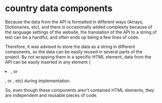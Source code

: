 # country data components

Because the data from the API is formatted in different ways (Arrays, Dictionaries, etc), 
and there is occasionally added complexity because of the language settings of the website, 
the translation of the API to a string of text can be a handful, 
and often ends up being a few lines of code.

Therefore, it was advised to store the data as a string in different components, 
so the data can be easily reused in several parts of the project.
By not wrapping them in a specific HTML element, 
data from the API can be easily inserted in 
any element (<li>, or <p>, or <td>, etc) during implementation.

So, even though these components aren't contained HTML elements, 
they are independent and reusable pieces of code.